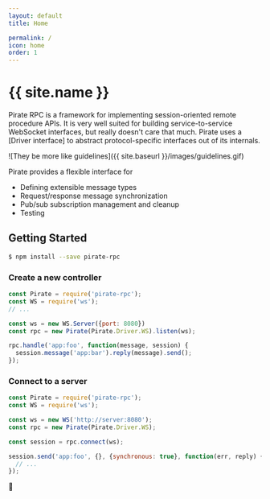 ```yaml
---
layout: default
title: Home

permalink: /
icon: home
order: 1
---
```


# {{ site.name }}

Pirate RPC is a framework for implementing session-oriented remote procedure APIs. It is very well suited for building service-to-service WebSocket interfaces, but really doesn't care that much. Pirate uses a [Driver interface] to abstract protocol-specific interfaces out of its internals.

![They be more like guidelines]({{ site.baseurl }}/images/guidelines.gif)

Pirate provides a flexible interface for

* Defining extensible message types
* Request/response message synchronization
* Pub/sub subscription management and cleanup
* Testing

## Getting Started

```bash
$ npm install --save pirate-rpc
```

### Create a new controller

```javascript
const Pirate = require('pirate-rpc');
const WS = require('ws');
// ...

const ws = new WS.Server({port: 8080})
const rpc = new Pirate(Pirate.Driver.WS).listen(ws);

rpc.handle('app:foo', function(message, session) {
  session.message('app:bar').reply(message).send();
});
```

### Connect to a server

```javascript
const Pirate = require('pirate-rpc');
const WS = require('ws');

const ws = new WS('http://server:8080');
const rpc = new Pirate(Pirate.Driver.WS);

const session = rpc.connect(ws);

session.send('app:foo', {}, {synchronous: true}, function(err, reply) {
  // ...
});

```

:tada:

[GitHub Releases]: https://github.com/rapid7/turnstile/releases
[node-libuuid]: https://www.npmjs.com/package/node-libuuid
